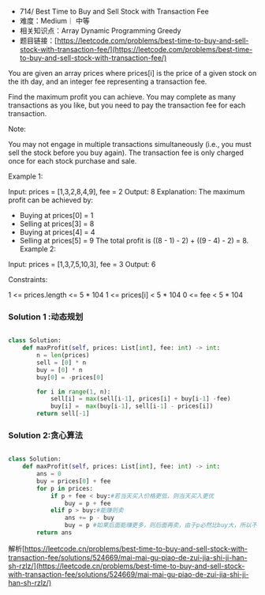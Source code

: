 * 714/ Best Time to Buy and Sell Stock with Transaction Fee
* 难度：Medium｜ 中等
* 相关知识点：Array Dynamic Programming Greedy
* 题目链接：[https://leetcode.com/problems/best-time-to-buy-and-sell-stock-with-transaction-fee/](https://leetcode.com/problems/best-time-to-buy-and-sell-stock-with-transaction-fee/)

You are given an array prices where prices[i] is the price of a given stock on the ith day, and an integer fee representing a transaction fee.

Find the maximum profit you can achieve. You may complete as many transactions as you like, but you need to pay the transaction fee for each transaction.

Note:

You may not engage in multiple transactions simultaneously (i.e., you must sell the stock before you buy again).
The transaction fee is only charged once for each stock purchase and sale.
 

Example 1:

Input: prices = [1,3,2,8,4,9], fee = 2
Output: 8
Explanation: The maximum profit can be achieved by:
- Buying at prices[0] = 1
- Selling at prices[3] = 8
- Buying at prices[4] = 4
- Selling at prices[5] = 9
The total profit is ((8 - 1) - 2) + ((9 - 4) - 2) = 8.
Example 2:

Input: prices = [1,3,7,5,10,3], fee = 3
Output: 6
 

Constraints:

1 <= prices.length <= 5 * 104
1 <= prices[i] < 5 * 104
0 <= fee < 5 * 104


### Solution 1 :动态规划
```python

class Solution:
    def maxProfit(self, prices: List[int], fee: int) -> int:
        n = len(prices)
        sell = [0] * n
        buy = [0] * n
        buy[0] = -prices[0]

        for i in range(1, n):
            sell[i] = max(sell[i-1], prices[i] + buy[i-1] -fee)
            buy[i] =  max(buy[i-1], sell[i-1] - prices[i])
        return sell[-1]
```


### Solution 2:贪心算法
```python

class Solution:
    def maxProfit(self, prices: List[int], fee: int) -> int:
        ans = 0
        buy = prices[0] + fee
        for p in prices:
            if p + fee < buy:#若当天买入价格更低，则当天买入更优
                buy = p + fee
            elif p > buy:#能赚则卖
                ans += p - buy 
                buy = p #如果后面能赚更多，则后面再卖，由于p必然比buy大，所以不影响后续买入
        return ans
```
解析[https://leetcode.cn/problems/best-time-to-buy-and-sell-stock-with-transaction-fee/solutions/524669/mai-mai-gu-piao-de-zui-jia-shi-ji-han-sh-rzlz/](https://leetcode.cn/problems/best-time-to-buy-and-sell-stock-with-transaction-fee/solutions/524669/mai-mai-gu-piao-de-zui-jia-shi-ji-han-sh-rzlz/)

 
